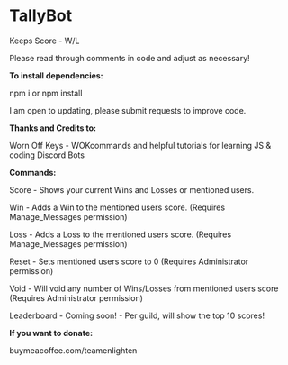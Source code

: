 # TallyBot
 Keeps Score - W/L
 
Please read through comments in code and adjust as necessary!

**To install dependencies:**

 npm i or npm install

 I am open to updating, please submit requests to improve code.
 
**Thanks and Credits to:**

 Worn Off Keys - WOKcommands and helpful tutorials for learning JS & coding Discord Bots

**Commands:**

Score - Shows your current Wins and Losses or mentioned users.

Win - Adds a Win to the mentioned users score. (Requires Manage_Messages permission)

Loss - Adds a Loss to the mentioned users score. (Requires Manage_Messages permission)

Reset - Sets mentioned users score to 0 (Requires Administrator permission)

Void - Will void any number of Wins/Losses from mentioned users score (Requires Administrator permission)

Leaderboard - Coming soon! - Per guild, will show the top 10 scores!

**If you want to donate:**

 buymeacoffee.com/teamenlighten
